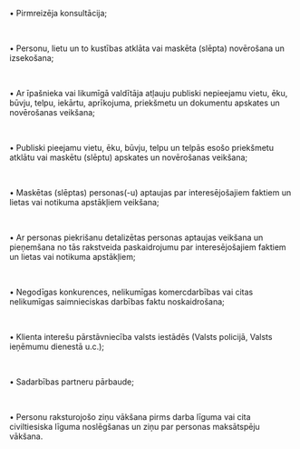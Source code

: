 
• Pirmreizēja konsultācija;

<br/>

• Personu, lietu un to kustības atklāta vai maskēta (slēpta) novērošana un izsekošana;

<br/>

• Ar īpašnieka vai likumīgā valdītāja atļauju publiski nepieejamu vietu, ēku, būvju, telpu, iekārtu, aprīkojuma, priekšmetu un dokumentu apskates un novērošanas veikšana;

<br/>

• Publiski pieejamu vietu, ēku, būvju, telpu un telpās esošo priekšmetu atklātu vai maskētu (slēptu) apskates un novērošanas veikšana;

<br/>

• Maskētas (slēptas) personas(-u) aptaujas par interesējošajiem faktiem un lietas vai notikuma apstākļiem veikšana;

<br/>

• Ar personas piekrišanu detalizētas personas aptaujas veikšana un pieņemšana no tās rakstveida paskaidrojumu par interesējošajiem faktiem un lietas vai notikuma apstākļiem;

<br/>

• Negodīgas konkurences, nelikumīgas komercdarbības vai citas nelikumīgas saimnieciskas darbības faktu noskaidrošana;

<br/>

• Klienta interešu pārstāvniecība valsts iestādēs (Valsts policijā, Valsts ieņēmumu dienestā u.c.);

<br/>

• Sadarbības partneru pārbaude;

<br/>

• Personu raksturojošo ziņu vākšana pirms darba līguma vai cita civiltiesiska līguma noslēgšanas un ziņu par personas maksātspēju vākšana.
